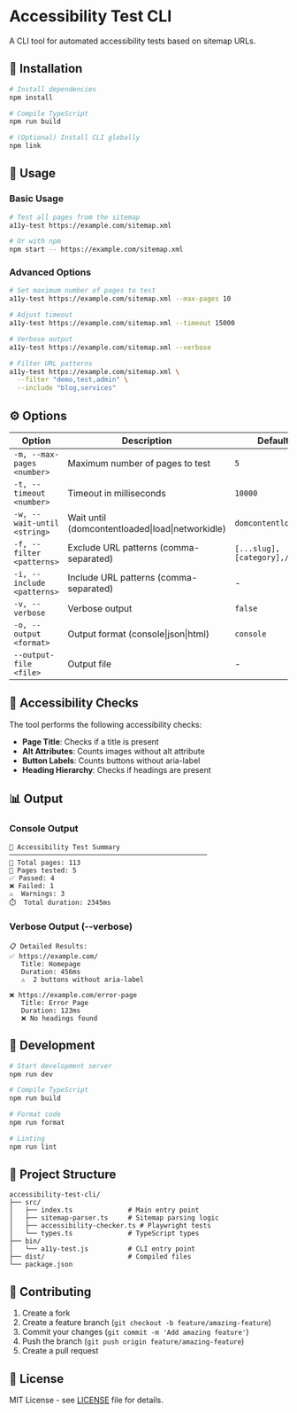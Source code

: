 # Accessibility Test CLI

A CLI tool for automated accessibility tests based on sitemap URLs.

## 🚀 Installation

```bash
# Install dependencies
npm install

# Compile TypeScript
npm run build

# (Optional) Install CLI globally
npm link
```

## 📖 Usage

### Basic Usage

```bash
# Test all pages from the sitemap
a11y-test https://example.com/sitemap.xml

# Or with npm
npm start -- https://example.com/sitemap.xml
```

### Advanced Options

```bash
# Set maximum number of pages to test
a11y-test https://example.com/sitemap.xml --max-pages 10

# Adjust timeout
a11y-test https://example.com/sitemap.xml --timeout 15000

# Verbose output
a11y-test https://example.com/sitemap.xml --verbose

# Filter URL patterns
a11y-test https://example.com/sitemap.xml \
  --filter "demo,test,admin" \
  --include "blog,services"
```

## ⚙️ Options

| Option | Description | Default |
|--------|-------------|---------|
| `-m, --max-pages <number>` | Maximum number of pages to test | `5` |
| `-t, --timeout <number>` | Timeout in milliseconds | `10000` |
| `-w, --wait-until <string>` | Wait until (domcontentloaded\|load\|networkidle) | `domcontentloaded` |
| `-f, --filter <patterns>` | Exclude URL patterns (comma-separated) | `[...slug],[category],/demo/` |
| `-i, --include <patterns>` | Include URL patterns (comma-separated) | - |
| `-v, --verbose` | Verbose output | `false` |
| `-o, --output <format>` | Output format (console\|json\|html) | `console` |
| `--output-file <file>` | Output file | - |

## 🧪 Accessibility Checks

The tool performs the following accessibility checks:

- **Page Title**: Checks if a title is present
- **Alt Attributes**: Counts images without alt attribute
- **Button Labels**: Counts buttons without aria-label
- **Heading Hierarchy**: Checks if headings are present

## 📊 Output

### Console Output
```
🎯 Accessibility Test Summary
──────────────────────────────────────────────────
📄 Total pages: 113
🧪 Pages tested: 5
✅ Passed: 4
❌ Failed: 1
⚠️  Warnings: 3
⏱️  Total duration: 2345ms
```

### Verbose Output (--verbose)
```
📋 Detailed Results:
✅ https://example.com/
   Title: Homepage
   Duration: 456ms
   ⚠️  2 buttons without aria-label

❌ https://example.com/error-page
   Title: Error Page
   Duration: 123ms
   ❌ No headings found
```

## 🔧 Development

```bash
# Start development server
npm run dev

# Compile TypeScript
npm run build

# Format code
npm run format

# Linting
npm run lint
```

## 📁 Project Structure

```
accessibility-test-cli/
├── src/
│   ├── index.ts              # Main entry point
│   ├── sitemap-parser.ts     # Sitemap parsing logic
│   ├── accessibility-checker.ts # Playwright tests
│   └── types.ts              # TypeScript types
├── bin/
│   └── a11y-test.js          # CLI entry point
├── dist/                     # Compiled files
└── package.json
```

## 🤝 Contributing

1. Create a fork
2. Create a feature branch (`git checkout -b feature/amazing-feature`)
3. Commit your changes (`git commit -m 'Add amazing feature'`)
4. Push the branch (`git push origin feature/amazing-feature`)
5. Create a pull request

## 📄 License

MIT License - see [LICENSE](LICENSE) file for details. 